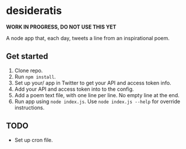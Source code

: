desideratis
===========

**WORK IN PROGRESS, DO NOT USE THIS YET**

A node app that, each day, tweets a line from an inspirational poem.

## Get started

1. Clone repo.
2. Run `npm install`.
3. Set up your/ app in Twitter to get your API and access token info.
4. Add your API and access token into to the config.
5. Add a poem text file, with one line per line. No empty line at the end.
6. Run app using `node index.js`. Use `node index.js --help` for override instructions.

## TODO

* Set up cron file.